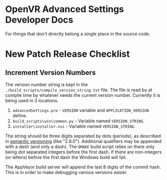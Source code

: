 # OpenVR Advanced Settings Developer Docs

For things that don't directly belong a single place in the source code.

# New Patch Release Checklist

## Increment Version Numbers

The version number string is kept in the `./build_scripts/compile_version_string.txt` file. The file is read by at compile time by whatever needs the current version number. Currently it is being used in 3 locations.

1. `advancedSettings.pro` - `VERSION` variable and `APPLICATION_VERSION` define.
2. `build_scripts\win\common.py` - Variable named `VERSION_STRING`.
3. `installer\installer.nsi` - Variable named `VERSION_STRING`.

The string should be three digits separated by dots (periods), as described in [semantic versioning](https://semver.org/) (like "2.8.0"). Additional qualifiers may be appended with a dash (and only a dash). The `QMAKE` build script relies on there only being dot separated integers before the first dash. If there are non-integers (or letters) before the first dash the Windows build will fail.

The AppVeyor build server will append the last 8 digits of the commit hash. This is in order to make debugging various versions easier.
